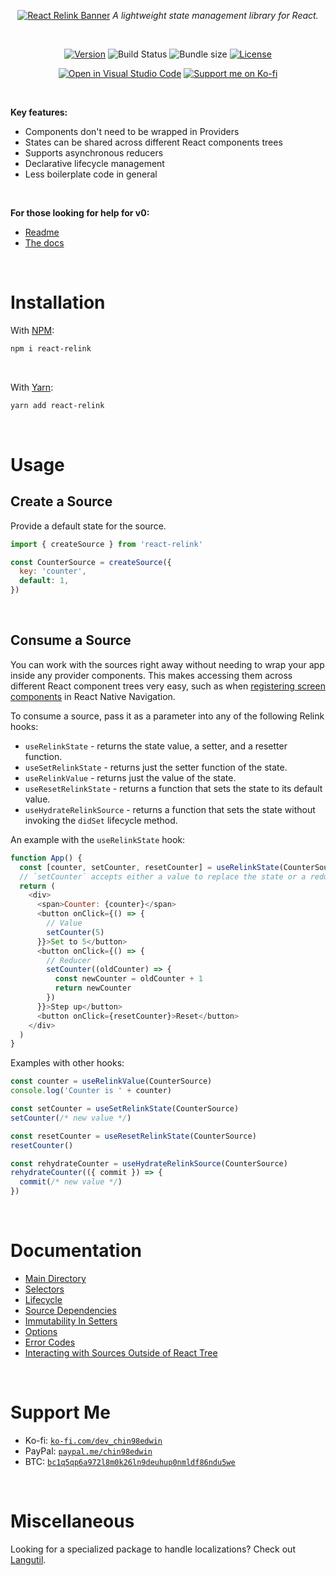 <div align="center">

[![React Relink Banner](https://raw.githubusercontent.com/chin98edwin/react-relink/main/assets/react-relink-wording.svg)](https://github.com/chin98edwin/react-relink)
*A lightweight state management library for React.*

<br/>

[![Version](https://img.shields.io/npm/v/react-relink.svg)](https://www.npmjs.com/package/react-relink)
![Build Status](https://img.shields.io/github/workflow/status/chin98edwin/langutil/Test/main)
![Bundle size](https://img.shields.io/bundlephobia/min/react-relink)
[![License](https://img.shields.io/github/license/chin98edwin/react-relink)](https://github.com/chin98edwin/react-relink/blob/main/LICENSE)

[![Open in Visual Studio Code](https://open.vscode.dev/badges/open-in-vscode.svg)](https://open.vscode.dev/chin98edwin/react-relink)
[![Support me on Ko-fi](https://img.shields.io/static/v1?label&logo=kofi&logoColor=ffffff&message=Support%20me%20on%20Ko-fi&color=FF5E5B)](https://ko-fi.com/dev_chin98edwin)

</div>

<br/>

**Key features:**
* Components don't need to be wrapped in Providers
* States can be shared across different React components trees
* Supports asynchronous reducers
* Declarative lifecycle management
* Less boilerplate code in general

<br/>

**For those looking for help for v0:**
* [Readme](https://github.com/chin98edwin/react-relink/blob/v0/README.md)
* [The docs](https://github.com/chin98edwin/react-relink/tree/v0/docs)

<br/>

# Installation

With [NPM](https://www.npmjs.com/package/react-relink):
```sh
npm i react-relink
```

<br/>

With [Yarn](https://yarnpkg.com/package/react-relink):
```sh
yarn add react-relink
```

<br/>

# Usage

## Create a Source

Provide a default state for the source.

```js
import { createSource } from 'react-relink'

const CounterSource = createSource({
  key: 'counter',
  default: 1,
})
```

<br/>

## Consume a Source

You can work with the sources right away without needing to wrap your app inside any provider components. This makes accessing them across different React component trees very easy, such as when [registering screen components](https://wix.github.io/react-native-navigation/docs/third-party-react-context#register-the-screen) in React Native Navigation.

To consume a source, pass it as a parameter into any of the following Relink hooks:
* `useRelinkState` - returns the state value, a setter, and a resetter function.
* `useSetRelinkState` - returns just the setter function of the state.
* `useRelinkValue` - returns just the value of the state.
* `useResetRelinkState` - returns a function that sets the state to its default value.
* `useHydrateRelinkSource` - returns a function that sets the state without invoking the `didSet` lifecycle method.

An example with the `useRelinkState` hook:

```js
function App() {
  const [counter, setCounter, resetCounter] = useRelinkState(CounterSource)
  // `setCounter` accepts either a value to replace the state or a reducer
  return (
    <div>
      <span>Counter: {counter}</span>
      <button onClick={() => {
        // Value
        setCounter(5)
      }}>Set to 5</button>
      <button onClick={() => {
        // Reducer
        setCounter((oldCounter) => {
          const newCounter = oldCounter + 1
          return newCounter
        })
      }}>Step up</button>
      <button onClick={resetCounter}>Reset</button>
    </div>
  )
}
```

Examples with other hooks:

```js
const counter = useRelinkValue(CounterSource)
console.log('Counter is ' + counter)
```

```js
const setCounter = useSetRelinkState(CounterSource)
setCounter(/* new value */)
```

```js
const resetCounter = useResetRelinkState(CounterSource)
resetCounter()
```

```js
const rehydrateCounter = useHydrateRelinkSource(CounterSource)
rehydrateCounter(({ commit }) => {
  commit(/* new value */)
})
```

<br/>

# Documentation
* [Main Directory](https://github.com/chin98edwin/react-relink/blob/main/docs)
* [Selectors](https://github.com/chin98edwin/react-relink/blob/main/docs/selectors.md)
* [Lifecycle](https://github.com/chin98edwin/react-relink/blob/main/docs/lifecycle.md)
* [Source Dependencies](https://github.com/chin98edwin/react-relink/blob/main/docs/source-dependencies.md)
* [Immutability In Setters](https://github.com/chin98edwin/react-relink/blob/main/docs/immutability-in-setters.md)
* [Options](https://github.com/chin98edwin/react-relink/blob/main/docs/options.md)
* [Error Codes](https://github.com/chin98edwin/react-relink/blob/main/docs/error-codes.md)
* [Interacting with Sources Outside of React Tree](https://github.com/chin98edwin/react-relink/blob/main/docs/interacting-with-sources-outside-of-react-tree.md)

<br/>

# Support Me

* Ko-fi: [`ko-fi.com/dev_chin98edwin`](https://ko-fi.com/dev_chin98edwin)
* PayPal: [`paypal.me/chin98edwin`](http://paypal.me/chin98edwin)
* BTC: [`bc1q5qp6a972l8m0k26ln9deuhup0nmldf86ndu5we`](bitcoin:bc1q5qp6a972l8m0k26ln9deuhup0nmldf86ndu5we)

<br/>

# Miscellaneous
Looking for a specialized package to handle localizations? Check out [Langutil](https://github.com/chin98edwin/langutil).

<br/>
